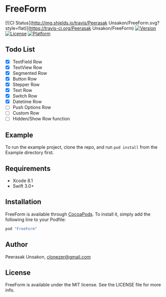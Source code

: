 # FreeForm

[![CI Status](http://img.shields.io/travis/Peerasak Unsakon/FreeForm.svg?style=flat)](https://travis-ci.org/Peerasak Unsakon/FreeForm)
[![Version](https://img.shields.io/cocoapods/v/FreeForm.svg?style=flat)](http://cocoapods.org/pods/FreeForm)
[![License](https://img.shields.io/cocoapods/l/FreeForm.svg?style=flat)](http://cocoapods.org/pods/FreeForm)
[![Platform](https://img.shields.io/cocoapods/p/FreeForm.svg?style=flat)](http://cocoapods.org/pods/FreeForm)

## Todo List
- [X] TextField Row
- [X] TextView Row 
- [X] Segmented Row
- [X] Button Row
- [X] Stepper Row
- [X] Text Row
- [X] Switch Row
- [X] Datetime Row
- [ ] Push Options Row
- [ ] Custom Row
- [ ] Hidden/Show Row function

## Example

To run the example project, clone the repo, and run `pod install` from the Example directory first.

## Requirements
- Xcode 8.1
- Swift 3.0+

## Installation

FreeForm is available through [CocoaPods](http://cocoapods.org). To install
it, simply add the following line to your Podfile:

```ruby
pod "FreeForm"
```

## Author

Peerasak Unsakon, clonezer@gmail.com

## License

FreeForm is available under the MIT license. See the LICENSE file for more info.
